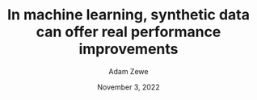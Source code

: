 ---
title: 'In machine learning, synthetic data can offer real performance improvements'
image: 'https://news.mit.edu/sites/default/files/styles/news_article__image_gallery/public/images/202211/MIT-Synthetic-Videos-01_0.jpg?itok=n_pYjFDz'
link: https://news.mit.edu/2022/synthetic-data-ai-improvements-1103
description: Models trained on synthetic data can be more accurate than other models in some cases, which could eliminate some privacy, copyright, and ethical concerns from using real data.
date: November 3, 2022
tag1: data science
tag2: machine learning
author: Adam Zewe
show: true
---